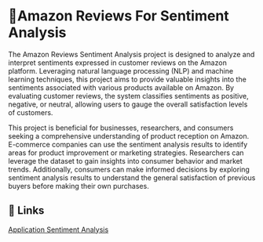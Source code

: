 
# 📌Amazon Reviews For Sentiment Analysis

The Amazon Reviews Sentiment Analysis project is designed to analyze and interpret sentiments expressed in customer reviews on the Amazon platform. Leveraging natural language processing (NLP) and machine learning techniques, this project aims to provide valuable insights into the sentiments associated with various products available on Amazon. By evaluating customer reviews, the system classifies sentiments as positive, negative, or neutral, allowing users to gauge the overall satisfaction levels of customers.

This project is beneficial for businesses, researchers, and consumers seeking a comprehensive understanding of product reception on Amazon. E-commerce companies can use the sentiment analysis results to identify areas for product improvement or marketing strategies. Researchers can leverage the dataset to gain insights into consumer behavior and market trends. Additionally, consumers can make informed decisions by exploring sentiment analysis results to understand the general satisfaction of previous buyers before making their own purchases.



## 🔗 Links
[Application Sentiment Analysis]()

